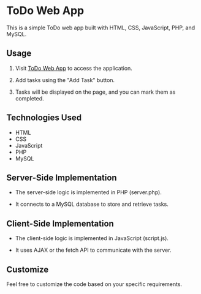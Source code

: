# ToDo Web App

This is a simple ToDo web app built with HTML, CSS, JavaScript, PHP, and MySQL.

## Usage

1. Visit [ToDo Web App](https://todowebappbymuhammdarsalan.000webhostapp.com/) to access the application.

2. Add tasks using the "Add Task" button.

3. Tasks will be displayed on the page, and you can mark them as completed.

## Technologies Used

- HTML
- CSS
- JavaScript
- PHP
- MySQL

## Server-Side Implementation

- The server-side logic is implemented in PHP (server.php).

- It connects to a MySQL database to store and retrieve tasks.

## Client-Side Implementation

- The client-side logic is implemented in JavaScript (script.js).

- It uses AJAX or the fetch API to communicate with the server.

## Customize

Feel free to customize the code based on your specific requirements.


